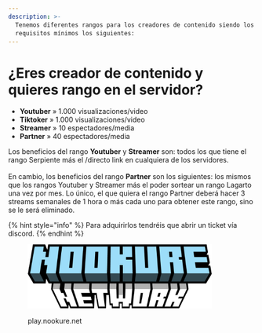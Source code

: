 ```yaml
---
description: >-
  Tenemos diferentes rangos para los creadores de contenido siendo los
  requisitos mínimos los siguientes:
---
```


# ¿Eres creador de contenido y quieres rango en el servidor?

* **Youtuber** » 1.000 visualizaciones/video
* **Tiktoker** » 1.000 visualizaciones/video&#x20;
* **Streamer** » 10 espectadores/media&#x20;
* **Partner** » 40 espectadores/media

Los beneficios del rango **Youtuber** y **Streamer** son: todos los que tiene el rango Serpiente más el /directo link en cualquiera de los servidores. \
\
En cambio, los beneficios del rango **Partner** son los siguientes: los mismos que los rangos Youtuber y Streamer más el poder sortear un rango Lagarto una vez por mes. Lo único, el que quiera el rango Partner deberá hacer 3 streams semanales de 1 hora o más cada uno para obtener este rango, sino se le será eliminado.

{% hint style="info" %}
Para adquirirlos tendréis que abrir un ticket vía discord.
{% endhint %}

<figure><img src="../.gitbook/assets/image (11).png" alt="" width="375"><figcaption><p>play.nookure.net</p></figcaption></figure>

